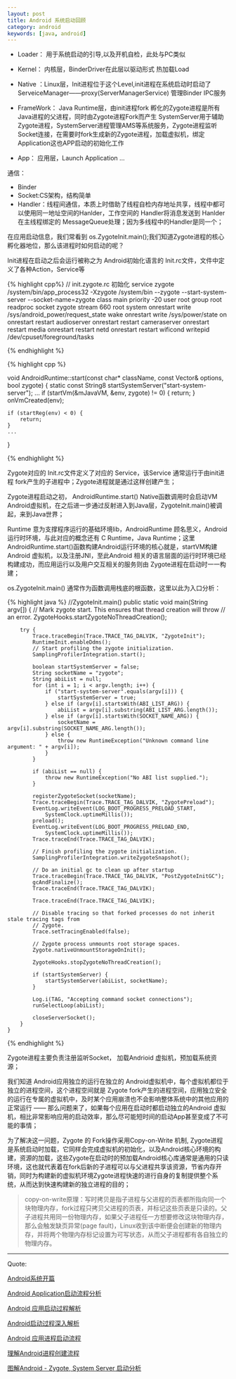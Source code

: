 ```yaml
---
layout: post
title: Android 系统启动回顾
category: android
keywords: [java, android]
---
```


* Loader： 用于系统启动的引导,以及开机自检，此处与PC类似   

* Kernel： 内核层，BinderDriver在此层以驱动形式 热加载Load
 
* Native ：Linux层，Init进程位于这个Level,init进程在系统启动时启动了 ServeiceManager——proxy(ServerManagerService) 管理Binder IPC服务
 
* FrameWork： Java Runtime层，由init进程fork 孵化的Zygote进程是所有Java进程的父进程，同时由Zygote进程Fork而产生 SystemServer用于辅助Zygote进程，SystemServer进程管理AMS等系统服务，Zygote进程监听Socket连接，在需要时fork生成新的Zygote进程，加载虚拟机，绑定Application这也APP启动的初始化工作

* App： 应用层，Launch Application ...

通信： 

* Binder     
* Socket:CS架构，结构简单      
* Handler：线程间通信，本质上时借助了线程自检内存地址共享，线程中都可以使用同一地址空间的Hanlder，工作空间的 Handler将消息发送到 Hanlder在主线程绑定的 MessageQueue处理；因为多线程中的Handler是同一个；

在应用启动信息，我们常看到 os.ZygoteInit.main();我们知道Zygote进程的核心孵化器地位，那么该进程时如何启动的呢？

Init进程在启动之后会运行被称之为 Android初始化语言的 Init.rc文件，文件中定义了各种Action，Service等

{% highlight cpp%}
// init.zygote.rc 初始化
service zygote /system/bin/app_process32 -Xzygote /system/bin --zygote --start-system-server --socket-name=zygote
    class main
    priority -20
    user root
    group root readproc
    socket zygote stream 660 root system
    onrestart write /sys/android_power/request_state wake
    onrestart write /sys/power/state on
    onrestart restart audioserver
    onrestart restart cameraserver
    onrestart restart media
    onrestart restart netd
    onrestart restart wificond
    writepid /dev/cpuset/foreground/tasks


{% endhighlight %}


{% highlight cpp %}

void AndroidRuntime::start(const char* className, const Vector<String8>& options, bool zygote)
{
    static const String8 startSystemServer("start-system-server");
    ...
    if (startVm(&mJavaVM, &env, zygote) != 0) {
        return;
    }
    onVmCreated(env);
  
    if (startReg(env) < 0) {
        return;
    }
    ...

}

{% endhighlight %}

Zygote对应的 Init.rc文件定义了对应的 Service，该Service 通常运行于由init进程 fork产生的子进程中；Zygote进程就是通过这样创建产生；

Zygote进程启动之初， AndroidRuntime.start() Native函数调用时会启动VM Android虚拟机，在之后进一步通过反射进入到Java层，ZygoteInit.main()被调起，来到Java世界；

Runtime 意为支撑程序运行的基础环境lib，AndroidRuntime 顾名思义，Android运行时环境，与此对应的概念还有 C Runtime，Java Runtime；这里AndroidRuntime.start()函数构建Android运行环境的核心就是，startVM构建Android 虚拟机，以及注册JNI，至此Android 相关的语言层面的运行时环境已经构建成功，而应用运行以及用户交互相关的服务则由 Zygote进程在启动时一一构建；

os.ZygoteInit.main() 通常作为函数调用栈底的根函数，这里以此为入口分析：

{% highlight java %}
//ZygoteInit.main()
public static void main(String argv[]) {
        // Mark zygote start. This ensures that thread creation will throw
        // an error.
        ZygoteHooks.startZygoteNoThreadCreation();

        try {
            Trace.traceBegin(Trace.TRACE_TAG_DALVIK, "ZygoteInit");
            RuntimeInit.enableDdms();
            // Start profiling the zygote initialization.
            SamplingProfilerIntegration.start();

            boolean startSystemServer = false;
            String socketName = "zygote";
            String abiList = null;
            for (int i = 1; i < argv.length; i++) {
                if ("start-system-server".equals(argv[i])) {
                    startSystemServer = true;
                } else if (argv[i].startsWith(ABI_LIST_ARG)) {
                    abiList = argv[i].substring(ABI_LIST_ARG.length());
                } else if (argv[i].startsWith(SOCKET_NAME_ARG)) {
                    socketName = argv[i].substring(SOCKET_NAME_ARG.length());
                } else {
                    throw new RuntimeException("Unknown command line argument: " + argv[i]);
                }
            }

            if (abiList == null) {
                throw new RuntimeException("No ABI list supplied.");
            }

            registerZygoteSocket(socketName);
            Trace.traceBegin(Trace.TRACE_TAG_DALVIK, "ZygotePreload");
            EventLog.writeEvent(LOG_BOOT_PROGRESS_PRELOAD_START,
                SystemClock.uptimeMillis());
            preload();
            EventLog.writeEvent(LOG_BOOT_PROGRESS_PRELOAD_END,
                SystemClock.uptimeMillis());
            Trace.traceEnd(Trace.TRACE_TAG_DALVIK);

            // Finish profiling the zygote initialization.
            SamplingProfilerIntegration.writeZygoteSnapshot();

            // Do an initial gc to clean up after startup
            Trace.traceBegin(Trace.TRACE_TAG_DALVIK, "PostZygoteInitGC");
            gcAndFinalize();
            Trace.traceEnd(Trace.TRACE_TAG_DALVIK);

            Trace.traceEnd(Trace.TRACE_TAG_DALVIK);

            // Disable tracing so that forked processes do not inherit stale tracing tags from
            // Zygote.
            Trace.setTracingEnabled(false);

            // Zygote process unmounts root storage spaces.
            Zygote.nativeUnmountStorageOnInit();

            ZygoteHooks.stopZygoteNoThreadCreation();

            if (startSystemServer) {
                startSystemServer(abiList, socketName);
            }

            Log.i(TAG, "Accepting command socket connections");
            runSelectLoop(abiList);

            closeServerSocket();
        } 
    }



{% endhighlight %}
 
Zygote进程主要负责注册监听Socket， 加载Andrioid 虚拟机，预加载系统资源；

我们知道 Android应用独立的运行在独立的 Android虚拟机中，每个虚拟机都位于独立的进程空间，这个进程空间就是 Zygote fork产生的进程空间，应用独立安全的运行在专属的虚拟机中，及时某个应用崩溃也不会影响整体系统中的其他应用的正常运行 —— 那么问题来了，如果每个应用在启动时都启动独立的Android 虚拟机，相比非常影响应用的启动效率，那么尽可能短时间的启动App甚至变成了不可能的事情；

为了解决这一问题，Zygote 的 Fork操作采用Copy-on-Write 机制, Zygote进程是系统启动时加载，它同样会完成虚拟机的初始化，以及Android核心环境的构建，资源的加载，这些Zygote在启动时的预加载Android核心库通常是通用的只读环境，这也就代表着在fork后新的子进程可以与父进程共享该资源，节省内存开销，同时为构建新的虚拟机环境Zygote进程快速的进行自身的复制提供整个系统，从而达到快速构建新的独立进程的目的；

> copy-on-write原理：写时拷贝是指子进程与父进程的页表都所指向同一个块物理内存，fork过程只拷贝父进程的页表，并标记这些页表是只读的。父子进程共用同一份物理内存，如果父子进程任一方想要修改这块物理内存，那么会触发缺页异常(page fault)，Linux收到该中断便会创建新的物理内存，并将两个物理内存标记设置为可写状态，从而父子进程都有各自独立的物理内存。





---

Quote:

[Android系统开篇](http://gityuan.com/android/)

[Android Application启动流程分析](http://www.jianshu.com/p/a5532ecc8377)

[Android 应用启动过程解析](http://zke1ev3n.me/2015/12/02/Android-%E5%BA%94%E7%94%A8%E5%90%AF%E5%8A%A8%E8%BF%87%E7%A8%8B%E8%A7%A3%E6%9E%90/)

[Android启动过程深入解析](http://blog.jobbole.com/67931/)

[Android 应用进程启动流程](http://www.woaitqs.cc/android/2016/06/21/activity-service)

[理解Android进程创建流程](http://gityuan.com/2016/03/26/app-process-create/)

[图解Android - Zygote, System Server 启动分析](http://www.cnblogs.com/samchen2009/p/3294713.html)
